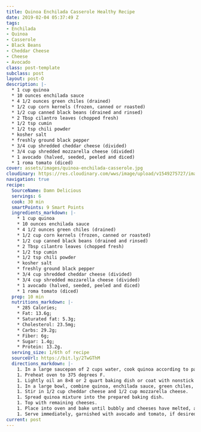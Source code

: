 ```yaml
---
title: Quinoa Enchilada Casserole Healthy Recipe
date: 2019-02-04 05:37:49 Z
tags:
- Enchilada
- Quinoa
- Casserole
- Black Beans
- Cheddar Cheese
- Cheese
- Avocado
class: post-template
subclass: post
layout: post-O
description: |-
  * 1 cup quinoa
  * 10 ounces enchilada sauce
  * 4 1/2 ounces green chiles (drained)
  * 1/2 cup corn kernels (frozen, canned or roasted)
  * 1/2 cup canned black beans (drained and rinsed)
  * 2 Tbsp cilantro leaves (chopped fresh)
  * 1/2 tsp cumin
  * 1/2 tsp chili powder
  * kosher salt
  * freshly ground black pepper
  * 3/4 cup shredded cheddar cheese (divided)
  * 3/4 cup shredded mozzarella cheese (divided)
  * 1 avocado (halved, seeded, peeled and diced)
  * 1 roma tomato (diced)
cover: assets/images/quinoa-enchilada-casserole.jpg
cloudinary: https://res.cloudinary.com/wws/image/upload/v1549275727/images/quinoa-enchilada-casserole.jpg
navigation: true
recipe:
  SourceName: Damn Delicious
  servings: 6
  cook: 30 min
  smartPoints: 9 Smart Points
  ingredients_markdown: |-
    * 1 cup quinoa
    * 10 ounces enchilada sauce
    * 4 1/2 ounces green chiles (drained)
    * 1/2 cup corn kernels (frozen, canned or roasted)
    * 1/2 cup canned black beans (drained and rinsed)
    * 2 Tbsp cilantro leaves (chopped fresh)
    * 1/2 tsp cumin
    * 1/2 tsp chili powder
    * kosher salt
    * freshly ground black pepper
    * 3/4 cup shredded cheddar cheese (divided)
    * 3/4 cup shredded mozzarella cheese (divided)
    * 1 avocado (halved, seeded, peeled and diced)
    * 1 roma tomato (diced)
  prep: 10 min
  nutritions_markdown: |-
    * 285 Calories;
    * Fat: 13.6g;
    * Saturated fat: 5.3g;
    * Cholesterol: 23.5mg;
    * Carbs: 29.2g;
    * Fiber: 6g;
    * Sugar: 1.4g;
    * Protein: 13.2g.
  serving_size: 1/6th of recipe
  sourceUrl: https://bit.ly/2TwGThM
  directions_markdown: |-
    1. In a large saucepan of 2 cups water, cook quinoa according to package instructions; set aside.
    1. Preheat oven to 375 degrees F.
    1. Lightly oil an 8×8 or 2 quart baking dish or coat with nonstick spray.
    1. In a large bowl, combine quinoa, enchilada sauce, green chiles, corn, black beans, cilantro, cumin and chili powder; season with salt and pepper, to taste.
    1. Stir in 1/2 cup cheddar cheese and 1/2 cup mozzarella cheese.
    1. Spread quinoa mixture into the prepared baking dish.
    1. Top with remaining cheeses.
    1. Place into oven and bake until bubbly and cheeses have melted, about 15 minutes.
    1. Serve immediately, garnished with avocado and tomato, if desired.
current: post
---
```


